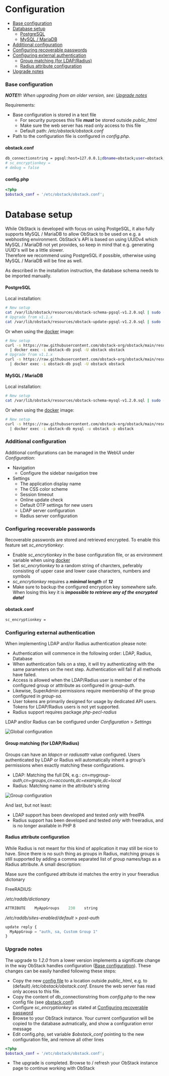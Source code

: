 # Configuration

* [Base configuration](#base-configuration)
* [Database setup](#database-setup)
  * [PostgreSQL](#postgresql)
  * [MySQL / MariaDB](#mysql--mariadb)
* [Additional configuration](#additional-configuration)
* [Configuring recoverable passwords](#configuring-recoverable-passwords)
* [Configuring external authentication](#configuring-external-authentication)
  * [Group matching (for LDAP/Radius)](#group-matching-for-ldapradius)
  * [Radius attribute configuration](#radius-attribute-configuration)
* [Upgrade notes](#upgrade-notes)

### Base configuration

***NOTE!!:*** _When upgrading from an older version, see: [Upgrade notes](#upgrade-notes)_

Requirements:
* Base configuration is stored in a text file
  * For security purposes this file ***must*** be stored outside _public_html_
  * Make sure the web server has read only access to this file
  * Default path: _/etc/obstack/obstack.conf_
* Path to the configuration file is configured in _config.php_.

#### obstack.conf

```bash
db_connectionstring = pgsql:host=127.0.0.1;dbname=obstack;user=obstack;password=obstack
# sc_encryptionkey =
# debug = false
```

#### config.php

```php
<?php
$obstack_conf = '/etc/obstack/obstack.conf';
```

# Database setup

While ObStack is developed with focus on using PostgeSQL, it also fully supports MySQL / MariaDB to allow ObStack to be used on e.g. a webhosting environment. ObStack's API is based on using UUIDv4 which MySQL / MariaDB not yet provides, so keep in mind that e.g. generating UUID's will be a little slower.
</br>Therefore we recommend using PostgreSQL if possible,  otherwise using MySQL / MariaDB will be fine as well.

As described in the installation instruction, the database schema needs to be imported manually.

#### PostgreSQL

Local installation:

```bash
# New setup
cat /var/lib/obstack/resources/obstack-schema-pgsql-v1.2.0.sql | sudo -u postgres psql obstack
# Upgrade from v1.1.x
cat /var/lib/obstack/resources/obstack-update-pgsql-v1.2.0.sql | sudo -u postgres psql obstack
```

Or when using the <a href="https://github.com/obstack-org/obstack-docker" target="_blank">docker</a> image:

```bash
# New setup
curl -s https://raw.githubusercontent.com/obstack-org/obstack/main/resources/obstack-schema-pgsql-v1.2.0.sql \
  | docker exec -i obstack-db psql -U obstack obstack
# Upgrade from v1.1.x
curl -s https://raw.githubusercontent.com/obstack-org/obstack/main/resources/obstack-update-pgsql-v1.2.0.sql \
  | docker exec -i obstack-db psql -U obstack obstack
```

#### MySQL / MariaDB

Local installation:

```bash
# New setup
cat /var/lib/obstack/resources/obstack-schema-mysql-v1.2.0.sql | sudo -u mysql obstack obstack
```

Or when using the <a href="https://github.com/obstack-org/obstack-docker" target="_blank">docker</a> image:

```bash
# New setup
curl -s https://raw.githubusercontent.com/obstack-org/obstack/main/resources/obstack-schema-mysql-v1.2.0.sql \
  | docker exec -i obstack-db mysql -u obstack -p obstack
```

### Additional configuration

Additional configurations can be managed in the WebUI under _Configuration_:
* Navigation
  * Configure the sidebar navigation tree
* Settings
  * The application display name
  * The CSS color scheme
  * Session timeout
  * Online update check
  * Default OTP settings for new users
  * LDAP server configuration
  * Radius server configuration

### Configuring recoverable passwords

Recoverable passwords are stored and retrieved encrypted. To enable this feature set _sc_encrytionkey_:

* Enable _sc_encrytionkey_ in the base configuration file, or as environment variable when using <a href="https://github.com/obstack-org/obstack-docker" target="_blank">docker</a>
* Set _sc_encrytionkey_ to a random string of charcters, peferably consisting of upper case and lower case characters, numbers and symbols
* _sc_encrytionkey_ requires a ***minimal length*** of ***12***
* Make sure to backup the configured encryption key somewhere safe. When losing this key it is ***impossible to retrieve any of the encrypted data!***

#### obstack.conf

```bash
sc_encryptionkey =
```

### Configuring external authentication

When implementing LDAP and/or Radius authentication please note:

* Authentication will commence in the following order: LDAP, Radius, Database
* When authentication fails on a step, it will try authenticating with the same parameters on the next step. Authentication will fail if all methods have failed.
* Access is allowed when the LDAP/Radius user is member of the configured group or atttribute as configured in _group-auth_.
* Likewise, SuperAdmin permissions require membership of the group configured in _group-sa_.
* User tokens are primarily designed for usage by dedicated API users. Tokens for LDAP/Radius users is not yet supported.
* Radius support requires package _php-pecl-radius_

LDAP and/or Radius can be configured under _Configuration_ > _Settings_

![Global configuration](../img/os-cf2.png)

#### Group matching (for LDAP/Radius)

Groups can have an _ldapcn_ or _radiusattr_ value configured. Users authenticated by LDAP or Radius will automatically inherit a group's permissions when exactly matching these configurations.
* LDAP: Matching the full DN, e.g.: _cn=mygroup-auth,cn=groups,cn=accounts,dc=example,dc=local_
* Radius: Matching name in the attribute's string

![Group configuration](../img/os-cf1.png)

And last, but not least:
* LDAP support has been developed and tested _only_ with freeIPA
* Radius support has been developed and tested _only_ with freeradius, and is no longer available in PHP 8

#### Radius attribute configuration

While Radius is not meant for this kind of application it may still be nice to have. Since there is no such thing as groups in Radius, matching groups is still supported by adding a comma separated list of group names/tags as a Radius attribute. A small description:

Mase sure the configured attribute id matches the entry in your freeradius dictonary

FreeRADIUS:

_/etc/raddb/dictionary_

```javascript
ATTRIBUTE    MyAppGroups    230    string
```

_/etc/raddb/sites-enabled/default_ > _post-auth_

```javascript
update reply {
  MyAppGroup = "auth, sa, Custom Group 1"
}
```

### Upgrade notes

The upgrade to _1.2.0_ from a lower version implements a significate change in the way ObStack handles configuration ([Base configuration](#base-configuration)). These changes can be easily handled following these steps:

* Copy the new <a href="https://github.com/obstack-org/obstack/blob/main/resources/obstack.conf" target="_blank">config file</a> to a location outside _public_html_, e.g. to (default) _/etc/obstack/obstack.conf_. Ensure the web server has read only access to this file.
* Copy the content of db_connectionstring from _config.php_ to the new config file (see [obstack.conf](#obstackconf))
* Configure _sc_encryptionkey_ as stated at [Configuring recoverable password](#configuring-recoverable-passwords)
* Browse to your ObStack instance. Your current configuration will be copied to the database autmatically, and show a configuration error message
* Edit config.php, set variable _$obstack_conf_ pointing to the new configuration file, and remove all other lines
```php
<?php
$obstack_conf = '/etc/obstack/obstack.conf';
```
* The upgrade is completed. Browse to / refresh your ObStack instance page to continue working with ObStack
